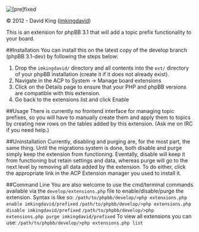 ![[pre]fixed](http://www.thedavidking.com/mods/prefixed/prefixed_logo_small.png "[pre]fixed")

© 2012 - David King ([imkingdavid](http://www.thedavidking.com))

This is an extension for phpBB 3.1 that will add a topic prefix functionality to your board.

##Installation
You can install this on the latest copy of the develop branch (phpBB 3.1-dev) by following the steps below:

1. Drop the `imkingdavid/` directory and all contents into the `ext/` directory of your phpBB installation (create it if it does not already exist).
2. Navigate in the ACP to System -> Manage board extensions
3. Click on the Details page to ensure that your PHP and phpBB versions are compatible with this extension.
4. Go back to the extensions list and click Enable

##Usage
There is currently no frontend interface for managing topic prefixes, so you will have to manually create them and apply them to topics by creating new rows on the tables added by this extension. (Ask me on IRC if you need help.)

##Uninstallation
Currently, disabling and purging are, for the most part, the same thing. Until the migrations system is done, both disable and purge simply keep the extension from functioning. Eventally, disable will keep it from functioning but retain settings and data, whereas purge will go to the next level by removing all data added by the extension.
To do either, click the appropriate link in the ACP Extension manager you used to install it.

##Command Line
You are also welcome to use the cmd/terminal commands available via the `develop/extensions.php` file to enable/disable/purge the extension. Syntax is like so:
`/path/to/phpbb/develop/>php extensions.php enable imkingdavid/prefixed`
`/path/to/phpbb/develop/>php extensions.php disable imkingdavid/prefixed`
`/path/to/phpbb/develop/>php extensions.php purge imkingdavid/prefixed`
To view all extensions you can use:
`/path/to/phpbb/develop/>php extensions.php list`
